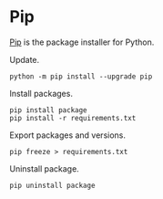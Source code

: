 # Pip

[Pip](https://pip.pypa.io/en/latest/) is the package installer for Python.

Update.
```
python -m pip install --upgrade pip
```

Install packages.
```
pip install package
pip install -r requirements.txt
```

Export packages and versions.
```
pip freeze > requirements.txt
```

Uninstall package.
```
pip uninstall package
```